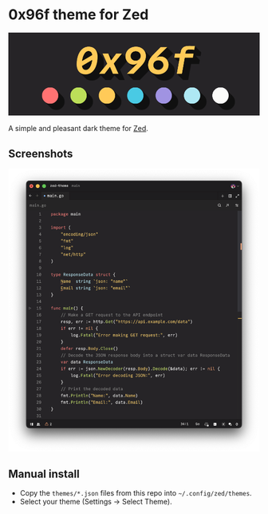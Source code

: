# 0x96f theme for Zed

![Logo](logo.png)

A simple and pleasant dark theme for [Zed](https://zed.dev).

## Screenshots

![Screenshot](screenshot.png)

## Manual install

- Copy the `themes/*.json` files from this repo into `~/.config/zed/themes`.
- Select your theme (Settings -> Select Theme).
